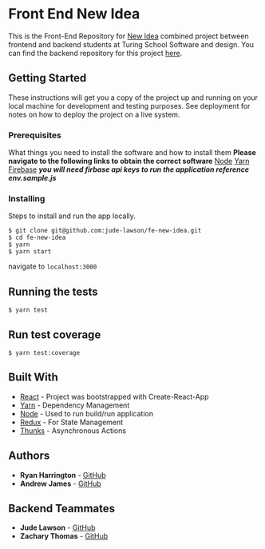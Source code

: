 # Front End New Idea

This is the Front-End Repository for [New Idea](https://new-idea.surge.sh) combined project between frontend and backend students at Turing School Software and design. You can find the backend repository for this project [here](https://github.com/jude-lawson/be-new-idea/).

## Getting Started

These instructions will get you a copy of the project up and running on your local machine for development and testing purposes. See deployment for notes on how to deploy the project on a live system.

### Prerequisites

What things you need to install the software and how to install them
**Please navigate to the following links to obtain the correct software**
[Node](https://nodejs.org/en/)
[Yarn](https://yarnpkg.com/en/)
[Firebase](https://firebase.google.com/?) _**you will need firbase api keys to run the application reference env.sample.js**_

### Installing

Steps to install and run the app locally.

```
$ git clone git@github.com:jude-lawson/fe-new-idea.git
$ cd fe-new-idea
$ yarn
$ yarn start
```

navigate to `localhost:3000`

## Running the tests

```
$ yarn test
```

## Run test coverage

```
$ yarn test:coverage
```

## Built With

- [React](https://reactjs.org/) - Project was bootstrapped with Create-React-App
- [Yarn](https://yarnpkg.com/en/) - Dependency Management
- [Node](https://nodejs.org/en/) - Used to run build/run application
- [Redux](https://redux.js.org/) - For State Management
- [Thunks](https://github.com/reduxjs/redux-thunk) - Asynchronous Actions

## Authors

- **Ryan Harrington** - [GitHub](https://github.com/RyanH5)
- **Andrew James** - [GitHub](https://github.com/andrew-t-james)

## Backend Teammates

- **Jude Lawson** - [GitHub](https://github.com/jude-lawson)
- **Zachary Thomas** - [GitHub](https://github.com/zdcthomas)
